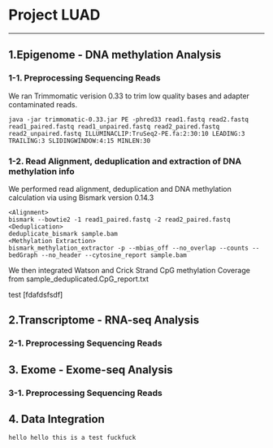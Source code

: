 # Project LUAD

---
## 1.Epigenome - DNA methylation Analysis

### 1-1. Preprocessing Sequencing Reads
We ran Trimmomatic verision 0.33 to trim low quality bases and adapter contaminated reads.
```
java -jar trimmomatic-0.33.jar PE -phred33 read1.fastq read2.fastq read1_paired.fastq read1_unpaired.fastq read2_paired.fastq read2_unpaired.fastq ILLUMINACLIP:TruSeq2-PE.fa:2:30:10 LEADING:3 TRAILING:3 SLIDINGWINDOW:4:15 MINLEN:30
```
### 1-2. Read Alignment, deduplication and extraction of DNA methylation info
We performed read alignment, deduplication and DNA methylation calculation via using Bismark version 0.14.3
```
<Alignment>
bismark --bowtie2 -1 read1_paired.fastq -2 read2_paired.fastq
<Deduplication>
deduplicate_bismark sample.bam 
<Methylation Extraction>
bismark_methylation_extractor -p --mbias_off --no_overlap --counts --bedGraph --no_header --cytosine_report sample.bam
```
We then integrated Watson and Crick Strand CpG methylation Coverage from sample_deduplicated.CpG_report.txt

test [fdafdsfsdf]

## 2.Transcriptome - RNA-seq Analysis

### 2-1. Preprocessing Sequencing Reads


## 3. Exome - Exome-seq Analysis

### 3-1. Preprocessing Sequencing Reads

## 4. Data Integration

```
hello hello this is a test fuckfuck
```
